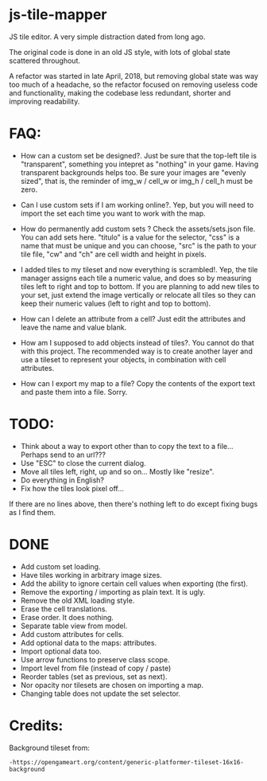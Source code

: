 # js-tile-mapper

JS tile editor. A very simple distraction dated from long ago.

The original code is done in an old JS style, with lots of global state scattered throughout. 

A refactor was started in late April, 2018, but removing global state was way too much of a headache, so the refactor focused on removing useless code and functionality, making the codebase less redundant, shorter and improving readability.

# FAQ:

- How can a custom set be designed?.
	Just be sure that the top-left tile is "transparent", something you intepret as "nothing" in your game.
	Having transparent backgrounds helps too.
	Be sure your images are "evenly sized", that is, the reminder of img_w / cell_w or img_h / cell_h must be zero.

- Can I use custom sets if I am working online?.
	Yep, but you will need to import the set each time you want to work with the map.

- How do permanently add custom sets ? 
	Check the assets/sets.json file. You can add sets here. "titulo" is a value for the selector, "css" is a name that must be unique and you can choose, "src" is the path to your tile file, "cw" and "ch" are cell width and height in pixels.

- I added tiles to my tileset and now everything is scrambled!.
	Yep, the tile manager assigns each tile a numeric value, and does so by measuring tiles left to right and top to bottom. If you are planning to add new tiles to your set, just extend the image vertically or relocate all tiles so they can keep their numeric values (left to right and top to bottom).

- How can I delete an attribute from a cell?
	Just edit the attributes and leave the name and value blank.

- How am I supposed to add objects instead of tiles?.
	You cannot do that with this project. The recommended way is to create another layer and use a tileset to represent your objects, in combination with cell attributes.

- How can I export my map to a file?
	Copy the contents of the export text and paste them into a file. Sorry.

# TODO: 

- Think about a way to export other than to copy the text to a file... Perhaps send to an url???
- Use "ESC" to close the current dialog.
- Move all tiles left, right, up and so on... Mostly like "resize".
- Do everything in English?
- Fix how the tiles look pixel off...

If there are no lines above, then there's nothing left to do except fixing bugs as I find them.

# DONE 

- Add custom set loading.
- Have tiles working in arbitrary image sizes.
- Add the ability to ignore certain cell values when exporting (the first).
- Remove the exporting / importing as plain text. It is ugly.
- Remove the old XML loading style.
- Erase the cell translations.
- Erase order. It does nothing.
- Separate table view from model.
- Add custom attributes for cells.
- Add optional data to the maps: attributes.
- Import optional data too.
- Use arrow functions to preserve class scope.
- Import level from file (instead of copy / paste)
- Reorder tables (set as previous, set as next).
- Nor opacity nor tilesets are chosen on importing a map.
- Changing table does not update the set selector.

# Credits:

Background tileset from:

	-https://opengameart.org/content/generic-platformer-tileset-16x16-background
